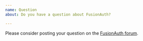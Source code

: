 ```yaml
---
name: Question
about: Do you have a question about FusionAuth?

---
```


Please consider posting your question on the [FusionAuth forum](https://fusionauth.io/community/forum/).

